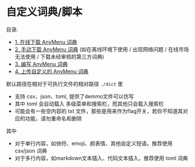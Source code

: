 # 自定义词典/脚本

目录:

- [1. 在线下载 AnyMenu 词典](./1.%20在线下载词典.md)
- [2. 手动下载 AnyMenu 词典](./2.%20手动下载词典.md) (如在离线环境下使用 / 出现网络问题 / 在线市场无法使用 / 下载未经审核的第三方词典)
- [3. 编写 AnyMenu 词典](./3.%20编写词典.md)
- [4. 上传自定义的 AnyMenu 词典](./4.%20上传词典.md)

默认路径在相对于可执行文件的相对路径 `./dict` 里

- 支持 csv、json、toml, 提供了demmo文件可以仿写
- 其中 toml 会自动载入 多级菜单和搜索栏，而其他只会载入搜索栏
- 可能会有一些空内容的 txt 文件，那些是用来作为flag开关，若你不知道其对应的功能，请勿重命名和删除

其中

- 对于单行内容，如快符、emoji、颜表情、其他自定义短语。推荐使用 csv/json 词典
- 对于多行内容，如markdown文本插入、代码文本插入，推荐使用 toml 词典
